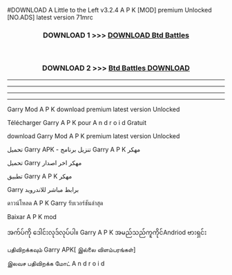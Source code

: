 #DOWNLOAD A Little to the Left v3.2.4 A P K [MOD] premium Unlocked [NO.ADS] latest version 71mrc 



<div align="center">

<h3>DOWNLOAD 1 >>> <a href="https://getmod1.web.app/?judule=Btd Battles">DOWNLOAD Btd Battles</a></h3><br>

<h3>DOWNLOAD 2 >>> <a href="https://getmod1.web.app/?judule=Btd Battles">Btd Battles DOWNLOAD </a></h3>

</div>


----------------------------------------------------------

----------------------------------------------------------

----------------------------------------------------------

----------------------------------------------------------


Garry  Mod A P K download premium latest version Unlocked

Télécharger  Garry  A P K pour A n d r o i d Gratuit

download Garry  Mod A P K premium latest version Unlocked

تحميل Garry  APK - تنزيل برنامج Garry  A P K مهكر

تحميل Garry  مهكر اخر اصدار

تطبيق Garry  A P K مهكر

Garry  برابط مباشر للاندرويد

ดาวน์โหลด A P K Garry  รับเวอร์ชันล่าสุด

Baixar A P K mod

အက်ပ်ကို ဒေါင်းလုဒ်လုပ်ပါ။ Garry  A P K အမည်သည်ကူကိုင်Andriod ဗားရှင်း

பதிவிறக்கவும் Garry  APK[ இல்லை விளம்பரங்கள்] 
 
இலவச பதிவிறக்க மோட் A n d r o i d



